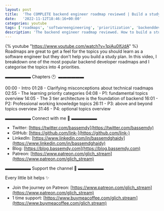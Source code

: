 ```yaml
---
layout: post
title:  'The COMPLETE backend engineer roadmap reviewed | Build a study plan'
date:   '2022-11-12T18:46:16+00:00'
categories: youtube
tags: ['roadmaps', 'softwareengineering', 'prioritization', 'backenddevelopment', 'architecture', 'fundamentaltopics', 'technicalroadmaps', 'studyplan', 'coding']
description: 'The backend engineer roadmap reviewed. How to build a study plan for backend development.'
---
```

{% youtube  "https://www.youtube.com/watch?v=1piAu0IfJdA" %}
<br />
Roadmaps are great to get a feel for the topics you should learn as a software engineer but they don't help you build a study plan. In this video, I breakdown one of the most popular backend developer roadmaps and I categorise the topics into 4 priorities.

▬▬▬▬▬▬ Chapters 🕐  ▬▬▬▬▬▬

00:00 - Intro
01:28 - Clarifying misconceptions about technical roadmaps
02:55 - The learning priority categories
04:08 - P1: fundamental topics overview
14:05 - The 3 tier architecture is the foundation of backend
16:01 - P2: Professional working knowledge topics
26:11 - P3: above and beyond topics overview
31:46 - P4: optional topics overview

▬▬▬▬▬▬ Connect with me 👋 ▬▬▬▬▬▬

- Twitter: [https://twitter.com/bassemdy](https://twitter.com/bassemdy)
- GitHub: [https://github.com/link-](https://github.com/link-)
- LinkedIn: [https://www.linkedin.com/in/bassemdghaidy](https://www.linkedin.com/in/bassemdghaidy)
- Blog: [https://blog.bassemdy.com](https://blog.bassemdy.com)
- Patreon: [https://www.patreon.com/glich_stream](https://www.patreon.com/glich_stream)

▬▬▬▬▬▬ Support the channel 💜 ▬▬▬▬▬▬

Every little bit helps ✨
- Join the journey on Patreon: [https://www.patreon.com/glich_stream](https://www.patreon.com/glich_stream)
- 1 time support: [https://www.buymeacoffee.com/glich.stream](https://www.buymeacoffee.com/glich.stream)
